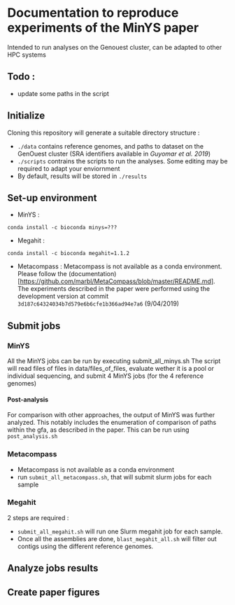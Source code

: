 # Documentation to reproduce experiments of the MinYS paper

Intended to run analyses on the Genouest cluster, can be adapted to other HPC systems

## Todo :
- update some paths in the script


## Initialize

Cloning this repository will generate a suitable directory structure :
- `./data` contains reference genomes, and paths to dataset on the GenOuest cluster (SRA identifiers available in *Guyomar et al. 2019*)
- `./scripts` contrains the scripts to run the analyses. Some editing may be required to adapt your enviornment
- By default, results will be stored in `./results`

## Set-up environment

- MinYS :
```
conda install -c bioconda minys=???
```
- Megahit :
```
conda install -c bioconda megahit=1.1.2
```
- Metacompass :
Metacompass is not available as a conda environment. Please follow the (documentation)[https://github.com/marbl/MetaCompass/blob/master/README.md].
The experiments described in the paper were performed using the development version at commit `3d187c64324034b7d579e6b6cfe1b366ad94e7a6` (9/04/2019)

## Submit jobs

### MinYS

All the MinYS jobs can be run by executing submit_all_minys.sh
The script will read files of files in data/files_of_files, evaluate wether it is a pool or individual sequencing, and submit 4 MinYS jobs (for the 4 reference genomes)

#### Post-analysis

For comparison with other approaches, the output of MinYS was further analyzed. This notably includes the enumeration of comparison of paths within the gfa, as described in the paper.
This can be run using `post_analysis.sh`

### Metacompass

- Metacompass is not available as a conda environment
- run `submit_all_metacompass.sh`, that will submit slurm jobs for each sample

### Megahit

2 steps are required :
- `submit_all_megahit.sh` will run one Slurm megahit job for each sample.
- Once all the assemblies are done, `blast_megahit_all.sh` will filter out contigs using the different reference genomes.


## Analyze jobs results

## Create paper figures
